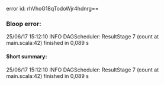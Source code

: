 error id: rhVhoG18qTodoWjr4hdnrg==
### Bloop error:

25/06/17 15:12:10 INFO DAGScheduler: ResultStage 7 (count at main.scala:42) finished in 0,089 s
#### Short summary: 

25/06/17 15:12:10 INFO DAGScheduler: ResultStage 7 (count at main.scala:42) finished in 0,089 s
